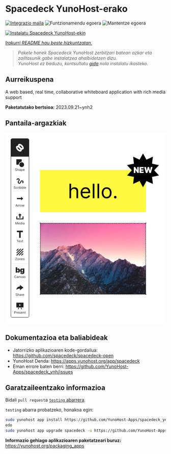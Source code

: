 <!--
Ohart ongi: README hau automatikoki sortu da <https://github.com/YunoHost/apps/tree/master/tools/readme_generator>ri esker
EZ editatu eskuz.
-->

# Spacedeck YunoHost-erako

[![Integrazio maila](https://apps.yunohost.org/badge/integration/spacedeck)](https://ci-apps.yunohost.org/ci/apps/spacedeck/)
![Funtzionamendu egoera](https://apps.yunohost.org/badge/state/spacedeck)
![Mantentze egoera](https://apps.yunohost.org/badge/maintained/spacedeck)

[![Instalatu Spacedeck YunoHost-ekin](https://install-app.yunohost.org/install-with-yunohost.svg)](https://install-app.yunohost.org/?app=spacedeck)

*[Irakurri README hau beste hizkuntzatan.](./ALL_README.md)*

> *Pakete honek Spacedeck YunoHost zerbitzari batean azkar eta zailtasunik gabe instalatzea ahalbidetzen dizu.*  
> *YunoHost ez baduzu, kontsultatu [gida](https://yunohost.org/install) nola instalatu ikasteko.*

## Aurreikuspena

A web based, real time, collaborative whiteboard application with rich media support


**Paketatutako bertsioa:** 2023.09.21~ynh2

## Pantaila-argazkiak

![Spacedeck(r)en pantaila-argazkia](./doc/screenshots/spacedeck.png)

## Dokumentazioa eta baliabideak

- Jatorrizko aplikazioaren kode-gordailua: <https://github.com/spacedeck/spacedeck-open>
- YunoHost Denda: <https://apps.yunohost.org/app/spacedeck>
- Eman errore baten berri: <https://github.com/YunoHost-Apps/spacedeck_ynh/issues>

## Garatzaileentzako informazioa

Bidali `pull request`a [`testing` abarrera](https://github.com/YunoHost-Apps/spacedeck_ynh/tree/testing).

`testing` abarra probatzeko, honakoa egin:

```bash
sudo yunohost app install https://github.com/YunoHost-Apps/spacedeck_ynh/tree/testing --debug
edo
sudo yunohost app upgrade spacedeck -u https://github.com/YunoHost-Apps/spacedeck_ynh/tree/testing --debug
```

**Informazio gehiago aplikazioaren paketatzeari buruz:** <https://yunohost.org/packaging_apps>
